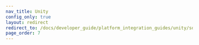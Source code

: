 ```yaml
---
nav_title: Unity
config_only: true
layout: redirect
redirect_to: /docs/developer_guide/platform_integration_guides/unity/sdk_integration/android/
page_order: 7
---
```

